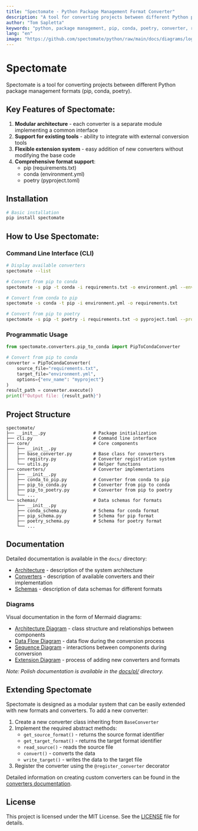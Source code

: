 ```yaml
---
title: "Spectomate - Python Package Management Format Converter"
description: "A tool for converting projects between different Python package management formats (pip, conda, poetry)"
author: "Tom Sapletta"
keywords: "python, package management, pip, conda, poetry, converter, requirements.txt, environment.yml, pyproject.toml"
lang: "en"
image: "https://github.com/spectomate/python/raw/main/docs/diagrams/logo.png"
---
```


# Spectomate

Spectomate is a tool for converting projects between different Python package management formats (pip, conda, poetry).

## Key Features of Spectomate:

1. **Modular architecture** - each converter is a separate module implementing a common interface
2. **Support for existing tools** - ability to integrate with external conversion tools
3. **Flexible extension system** - easy addition of new converters without modifying the base code
4. **Comprehensive format support**:
   - pip (requirements.txt)
   - conda (environment.yml)
   - poetry (pyproject.toml)

## Installation

```bash
# Basic installation
pip install spectomate
```

## How to Use Spectomate:

### Command Line Interface (CLI)

```bash
# Display available converters
spectomate --list

# Convert from pip to conda
spectomate -s pip -t conda -i requirements.txt -o environment.yml --env-name myproject

# Convert from conda to pip
spectomate -s conda -t pip -i environment.yml -o requirements.txt

# Convert from pip to poetry
spectomate -s pip -t poetry -i requirements.txt -o pyproject.toml --project-name "my-project" --version "0.1.0"
```

### Programmatic Usage

```python
from spectomate.converters.pip_to_conda import PipToCondaConverter

# Convert from pip to conda
converter = PipToCondaConverter(
    source_file="requirements.txt",
    target_file="environment.yml",
    options={"env_name": "myproject"}
)
result_path = converter.execute()
print(f"Output file: {result_path}")
```

## Project Structure

```
spectomate/
├── __init__.py                  # Package initialization
├── cli.py                       # Command line interface
├── core/                        # Core components
│   ├── __init__.py
│   ├── base_converter.py        # Base class for converters
│   ├── registry.py              # Converter registration system
│   └── utils.py                 # Helper functions
├── converters/                  # Converter implementations
│   ├── __init__.py
│   ├── conda_to_pip.py          # Converter from conda to pip
│   ├── pip_to_conda.py          # Converter from pip to conda
│   ├── pip_to_poetry.py         # Converter from pip to poetry
│   └── ...
└── schemas/                     # Data schemas for formats
    ├── __init__.py
    ├── conda_schema.py          # Schema for conda format
    ├── pip_schema.py            # Schema for pip format
    ├── poetry_schema.py         # Schema for poetry format
    └── ...
```

## Documentation

Detailed documentation is available in the `docs/` directory:

- [Architecture](docs/ARCHITECTURE.md) - description of the system architecture
- [Converters](docs/CONVERTERS.md) - description of available converters and their implementation
- [Schemas](docs/SCHEMAS.md) - description of data schemas for different formats

### Diagrams

Visual documentation in the form of Mermaid diagrams:

- [Architecture Diagram](docs/diagrams/ARCHITECTURE_DIAGRAM.md) - class structure and relationships between components
- [Data Flow Diagram](docs/diagrams/DATA_FLOW_DIAGRAM.md) - data flow during the conversion process
- [Sequence Diagram](docs/diagrams/SEQUENCE_DIAGRAM.md) - interactions between components during conversion
- [Extension Diagram](docs/diagrams/EXTENSION_DIAGRAM.md) - process of adding new converters and formats

*Note: Polish documentation is available in the [docs/pl/](docs/pl/) directory.*

## Extending Spectomate

Spectomate is designed as a modular system that can be easily extended with new formats and converters. To add a new converter:

1. Create a new converter class inheriting from `BaseConverter`
2. Implement the required abstract methods:
   - `get_source_format()` - returns the source format identifier
   - `get_target_format()` - returns the target format identifier
   - `read_source()` - reads the source file
   - `convert()` - converts the data
   - `write_target()` - writes the data to the target file
3. Register the converter using the `@register_converter` decorator

Detailed information on creating custom converters can be found in the [converters documentation](docs/CONVERTERS.md).

## License

This project is licensed under the MIT License. See the [LICENSE](LICENSE) file for details.
